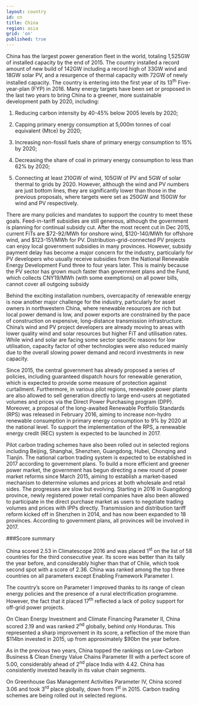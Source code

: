 ```yaml
---
layout: country
id: cn
title: China
region: asia
grid: 'on'
published: true
---
```

China has the largest power generation fleet in the world, totaling 1,525GW of installed capacity by the end of 2015. The country installed a record amount of new build of 142GW including a record high of 33GW wind and 18GW solar PV, and a resurgence of thermal capacity with 72GW of newly installed capacity. The country is entering into the first year of its 13<sup>th</sup> Five-year-plan (FYP) in 2016. Many energy targets have been set or proposed in the last two years to bring China to a greener, more sustainable development path by 2020, including:

1) Reducing carbon intensity by 40-45% below 2005 levels by 2020; 

2) Capping primary energy consumption at 5,000m tonnes of coal equivalent (Mtce) by 2020;

3) Increasing non-fossil fuels share of primary energy consumption to 15% by 2020;

4) Decreasing the share of coal in primary energy consumption to less than 62% by 2020;

5) Connecting at least 210GW of wind, 105GW of PV and 5GW of solar thermal to grids by 2020. However, although the wind and PV numbers are just bottom lines, they are significantly lower than those in the previous proposals, where targets were set as 250GW and 150GW for wind and PV respectively. 

There are many policies and mandates to support the country to meet these goals. Feed-in-tariff subsidies are still generous, although the government is planning for continual subsidy cut. After the most recent cut in Dec 2015, current FiTs are $72-92/MWh for onshore wind, $120-140/MWh for offshore wind, and $123-151/MWh for PV. Distribution-grid-connected PV projects can enjoy local government subsidies in many provinces. However, subsidy payment delay has become a major concern for the industry, particularly for PV developers who usually receive subsidies from the National Renewable Energy Development Fund three to four years later. This is mainly because the PV sector has grown much faster than government plans and the Fund, which collects CNY19/MWh (with some exemptions) on all power bills, cannot cover all outgoing subsidy

Behind the exciting installation numbers, overcapacity of renewable energy is now another major challenge for the industry, particularly for asset owners in northwestern China, where renewable resources are rich but local power demand is low, and power exports are constrained by the pace of construction on expensive, long-distance transmission infrastructure. China’s wind and PV project developers are already moving to areas with lower quality wind and solar resources but higher FiT and utilisation rates.
While wind and solar are facing some sector specific reasons for low utilisation, capacity factor of other technologies were also reduced mainly due to the overall slowing power demand and record investments in new capacity. 

Since 2015, the central government has already proposed a series of policies, including guaranteed dispatch hours for renewable generation, which is expected to provide some measure of protection against curtailment. Furthermore, in various pilot regions, renewable power plants are also allowed to sell generation directly to large end-users at negotiated volumes and prices via the Direct Power Purchasing program (DPP). Moreover, a proposal of the long-awaited Renewable Portfolio Standards (RPS) was released in February 2016, aiming to increase non-hydro renewable consumption in primary energy consumption to 9% by 2020 at the national level. To support the implementation of the RPS, a renewable energy credit (REC) system is expected to be launched in 2017. 

Pilot carbon trading schemes have also been rolled out in selected regions including Beijing, Shanghai, Shenzhen, Guangdong, Hubei, Chonqing and Tianjin. The national carbon trading system is expected to be established in 2017 according to government plans.
To build a more efficient and greener power market, the government has begun directing a new round of power market reforms since March 2015, aiming to establish a market-based mechanism to determine volumes and prices at both wholesale and retail sides. The progresses are slow but evolving. Starting in 2016 in Guangdong province, newly registered power retail companies have also been allowed to participate in the direct purchase market as users to negotiate trading volumes and prices with IPPs directly. Transmission and distribution tariff reform kicked off in Shenzhen in 2014, and has now been expanded to 18 provinces. According to government plans, all provinces will be involved in 2017.


###Score summary

China scored 2.53 in Climatescope 2016 and was placed 1<sup>st</sup> on the list of 58 countries for the third consecutive year. Its score was better than its tally the year before, and considerably higher than that of Chile, which took second spot with a score of 2.36. China was ranked among the top three countries on all parameters except Enabling Framework Parameter I.

The country’s score on Parameter I improved thanks to its range of clean energy policies and the presence of a rural electrification programme. However, the fact that it placed 17<sup>th</sup> reflected a lack of policy support for off-grid power projects. 

On Clean Energy Investment and Climate Financing Parameter II, China scored 2.19 and was ranked 2<sup>nd</sup> globally, behind only Honduras. This represented a sharp improvement in its score, a reflection of the more than $114bn invested in 2015, up from approximately $90bn the year before.

As in the previous two years, China topped the rankings on Low-Carbon Business & Clean Energy Value Chains Parameter III with a perfect score of 5.00, considerably ahead of 2<sup>nd</sup> place India with 4.42. China has consistently invested heavily in its value chain segments.

On Greenhouse Gas Management Activities Parameter IV, China scored 3.06 and took 3<sup>rd</sup> place globally, down from 1<sup>st</sup> in 2015. Carbon trading schemes are being rolled out in selected regions.


